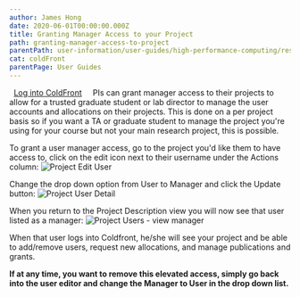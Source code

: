 ```yaml
---
author: James Hong
date: 2020-06-01T00:00:00.000Z
title: Granting Manager Access to your Project
path: granting-manager-access-to-project
parentPath: user-information/user-guides/high-performance-computing/research-computing-user-portal
cat: coldFront
parentPage: User Guides
---
```


&nbsp;
[Log into ColdFront](https://hpcaccount.usc.edu/)
&nbsp;
&nbsp;
PIs can grant manager access to their projects to allow for a trusted graduate student or lab director to manage the user accounts and allocations on their projects.  This is done on a per project basis so if you want a TA or graduate student to manage the project you're using for your course but not your main research project, this is possible.


To grant a user manager access, go to the project you'd like them to have access to, click on the edit icon next to their username under the Actions column:
![Project Edit User](/images/coldfront_project_edituser.jpg)

Change the drop down option from User to Manager and click the Update button: 
![Project User Detail](/images/coldfront_project_userdetail.jpg)


When you return to the Project Description view you will now see that user listed as a manager:
![Project Users - view manager](/images/coldfront_project_usermanager.jpg)


When that user logs into Coldfront, he/she will see your project and be able to add/remove users, request new allocations, and manage publications and grants.


**If at any time, you want to remove this elevated access, simply go back into the user editor and change the Manager to User in the drop down list.**


